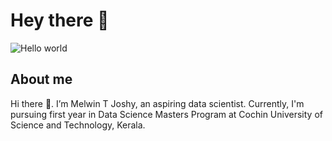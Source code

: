 # Hey there :wave:

<img src="https://raw.githubusercontent.com/sagar-viradiya/sagar-viradiya/master/resources/banner.png" alt="Hello world">

## About me

Hi there 👋. I’m Melwin T Joshy, an aspiring data scientist. Currently, I'm pursuing first year in Data Science Masters Program at Cochin University of Science and Technology, Kerala.  
